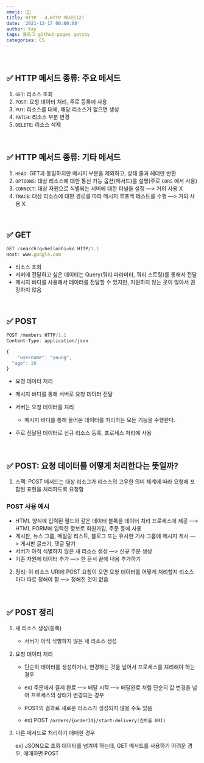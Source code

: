 ```yaml
---
emoji: 👨‍💻
title: HTTP - 4.HTTP 메서드(2)
date: '2021-12-17 00:00:00'
author: Kay
tags: 블로그 github-pages gatsby
categories: CS
---
```


<br>

## ✅ HTTP 메서드 종류: 주요 메서드

1. `GET`: 리소스 조회
2. `POST`: 요청 데이터 처리, 주로 등록에 사용
3. `PUT`: 리소스를 대체, 해당 리소스가 없으면 생성
4. `PATCH`: 리소스 부분 변경
5. `DELETE`: 리소스 삭제

<br>

## ✅ HTTP 메서드 종류: 기타 메서드

1. `HEAD`: GET과 동일하지만 메시지 부분을 제외하고, 상태 줄과 헤더만 반환
2. `OPTIONS`: 대상 리소스에 대한 통신 가능 옵션(메서드)를 설명(주로 `CORS` 에서 사용)
3. `CONNECT`: 대상 자원으로 식별되는 서버에 대한 터널을 설정 —> 거의 사용 X
4. `TRACE`: 대상 리소스에 대한 경로를 따라 메시지 루프백 테스트를 수행 —> 거의 사용 X

<br>

## ✅ GET

```jsx
GET /search?q=hello&hi=ko HTTP/1.1
Host: www.google.com
```

- 리소스 조회
- 서버에 전달하고 싶은 데이터는 Query(쿼리 파라미터, 쿼리 스트링)를 통해서 전달
- 메시지 바디를 사용해서 데이터를 전달할 수 있지만, 지원하지 않는 곳이 많아서 권장하지 않음

<br>

## ✅ POST

```jsx
POST /members HTTP/1.1
Content-Type: application/json

{
	"username": "young",
  "age": 20
}
```

- 요청 데이터 처리
- 메시지 바디를 통해 서버로 요청 데이터 전달
- 서버는 요청 데이터를 처리

  - 메시지 바디를 통해 들어온 데이터를 처리하는 모든 기능을 수행한다.

- 주로 전달된 데이터로 신규 리소스 등록, 프로세스 처리에 사용

<br>

## ✅ POST: 요청 데이터를 어떻게 처리한다는 뜻일까?

1. 스펙: POST 메서드는 대상 리소그가 리소스의 고유한 의미 체계에 따라 요청에 포함된 표현을 처리하도록 요청함

### POST 사용 예시

- HTML 양식에 입력된 필드와 같은 데이터 블록을 데이터 처리 프로세스에 제공
  —> HTML FORM에 입력한 정보로 회원가입, 주문 등에 사용
- 게시판, 뉴스 그룹, 메일링 리스트, 블로그 또는 유사한 기사 그룹에 메시지 게시
  —> 게시판 글쓰기, 댓글 달기
- 서버가 아직 식별하지 않은 새 리소스 생성
  —> 신규 주문 생성
- 기존 자원에 데이터 추가
  —> 한 문서 끝에 내용 추가하기

2. 정리: 이 리소스 URI에 POST 요청이 오면 요청 데이터를 어떻게 처리할지 리소스마다 따로 정해야 함 —> 정해진 것이 없음

<br>

## ✅ POST 정리

1. 새 리소스 생성(등록)

   - 서버가 아직 식별하지 않은 새 리소스 생성

2. 요청 데이터 처리

   - 단순히 데이터를 생성하거나, 변경하는 것을 넘어서 프로세스를 처리해야 하는 경우

   - ex) 주문에서 결제 완료 —> 배달 시작 —> 배달완료 처럼 단순히 값 변경을 넘어 프로세스의 상태가 변경되는 경우

   - POST의 결과로 새로운 리소스가 생성되지 않을 수도 있음

   - ex) POST `/orders/{orderId}/start-delivery(컨트롤 URI)`

3. 다른 메서드로 처리하기 애매한 경우

   ex) JSON으로 조회 데이터를 넘겨야 하는데, GET 메서드를 사용하기 어려운 경우, 애매하면 POST

```toc

```
